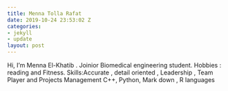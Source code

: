 ```yaml
---
title: Menna Tolla Rafat
date: 2019-10-24 23:53:02 Z
categories:
- jekyll
- update
layout: post
---
```


Hi, I’m Menna El-Khatib . Joinior Biomedical engineering student. Hobbies : reading and Fitness. 
Skills:Accurate , detail oriented , Leadership , Team Player and Projects Management
C++, Python, Mark down , R languages 
